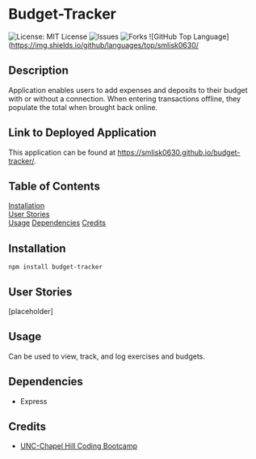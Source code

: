 # Budget-Tracker
![License: MIT License](https://img.shields.io/badge/License-MIT-blue.svg)
![Issues](https://img.shields.io/github/issues/smlisk0630/budget-tracker)
![Forks](https://img.shields.io/github/forks/smlisk0630/budget-tracker)
![GitHub Top Language](https://img.shields.io/github/languages/top/smlisk0630/
## Description
Application enables users to add expenses and deposits to their budget with or without a connection. When entering transactions offline, they populate the total when brought back online.
## Link to Deployed Application
This application can be found at https://smlisk0630.github.io/budget-tracker/.
## Table of Contents
[Installation](https://smlisk0630.github.io/budget-tracker#installation)  
[User Stories](https://smlisk0630.github.io/budget-tracker#stories)  
[Usage](https://smlisk0630.github.io/budget-tracker#usage)
[Dependencies](https://smlisk0630.github.io/budget-tracker#dependencies)
[Credits](https://smlisk0630.github.io/budget-tracker#credits)   
## Installation
```
npm install budget-tracker
```
## User Stories
[placeholder]
## Usage
Can be used to view, track, and log exercises and budgets.
## Dependencies
- Express
## Credits
- [UNC-Chapel Hill Coding Bootcamp](https://bootcamp.unc.edu/)